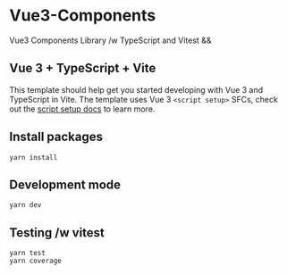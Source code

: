 # Vue3-Components

Vue3 Components Library /w TypeScript and Vitest && 



## Vue 3 + TypeScript + Vite

This template should help get you started developing with Vue 3 and TypeScript in Vite.
The template uses Vue 3 `<script setup>` SFCs, check out the [script setup docs](https://v3.vuejs.org/api/sfc-script-setup.html#sfc-script-setup) to learn more.

## Install packages
```
yarn install
```

## Development mode
```
yarn dev
```

## Testing /w vitest
```
yarn test 
yarn coverage
```